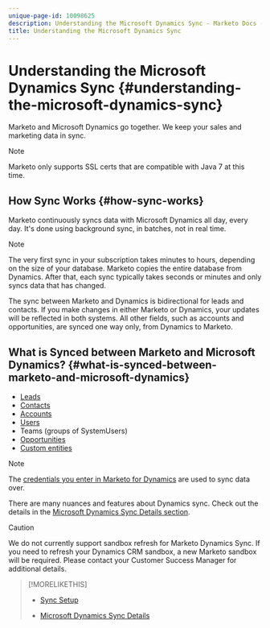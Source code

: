 ```yaml
---
unique-page-id: 10098625
description: Understanding the Microsoft Dynamics Sync - Marketo Docs - Product Documentation
title: Understanding the Microsoft Dynamics Sync
---
```


# Understanding the Microsoft Dynamics Sync {#understanding-the-microsoft-dynamics-sync}

Marketo and Microsoft Dynamics go together. We keep your sales and marketing data in sync.

>[!NOTE]
>
>Marketo only supports SSL certs that are compatible with Java 7 at this time.

## How Sync Works {#how-sync-works}

Marketo continuously syncs data with Microsoft Dynamics all day, every day. It's done using background sync, in batches, not in real time.

>[!NOTE]
>
>The very first sync in your subscription takes minutes to hours, depending on the size of your database. Marketo copies the entire database from Dynamics. After that, each sync typically takes seconds or minutes and only syncs data that has changed.

The sync between Marketo and Dynamics is bidirectional for leads and contacts. If you make changes in either Marketo or Dynamics, your updates will be reflected in both systems. All other fields, such as accounts and opportunities, are synced one way only, from Dynamics to Marketo.

## What is Synced between Marketo and Microsoft Dynamics? {#what-is-synced-between-marketo-and-microsoft-dynamics}

* [Leads](microsoft-dynamics-sync-details/microsoft-dynamics-sync-lead-sync.md)
* [Contacts](microsoft-dynamics-sync-details/microsoft-dynamics-sync-contact-sync.md)
* [Accounts](microsoft-dynamics-sync-details/microsoft-dynamics-sync-account-sync.md)
* [Users](microsoft-dynamics-sync-details/microsoft-dynamics-sync-user-sync.md)
* Teams (groups of SystemUsers)
* [Opportunities](microsoft-dynamics-sync-details/microsoft-dynamics-sync-opportunity-sync.md)
* [Custom entities](microsoft-dynamics-sync-details/microsoft-dynamics-sync-custom-entity-sync.md)

>[!NOTE]
>
>The [credentials you enter in Marketo for Dynamics](/help/marketo/product-docs/crm-sync/microsoft-dynamics-sync/sync-setup/microsoft-dynamics-365/step-2-of-3-set-up.md) are used to sync data over.

There are many nuances and features about Dynamics sync. Check out the details in the [Microsoft Dynamics Sync Details section](http://docs.marketo.com/display/docs/microsoft+dynamics+sync+details).

>[!CAUTION]
>
>We do not currently support sandbox refresh for Marketo Dynamics Sync. If you need to refresh your Dynamics CRM sandbox, a new Marketo sandbox will be required. Please contact your Customer Success Manager for additional details.

>[!MORELIKETHIS]
>
>* [Sync Setup](http://docs.marketo.com/display/docs/sync+setup)
>
>* [Microsoft Dynamics Sync Details](http://docs.marketo.com/display/docs/microsoft+dynamics+sync+details)
